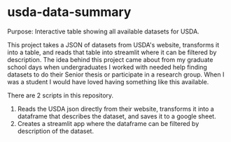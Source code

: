 # usda-data-summary
Purpose: Interactive table showing all available datasets for USDA.

This project takes a JSON of datasets from USDA's website, transforms it into a table, and reads that table into streamlit where it can be filtered by description. The idea behind this project came about from my graduate school days when undergraduates I worked with needed help finding datasets to do their Senior thesis or participate in a research group. When I was a student I would have loved having something like this available.

There are 2 scripts in this repository.

1) Reads the USDA json directly from their website, transforms it into a dataframe that describes the dataset, and saves it to a google sheet.
2) Creates a streamlit app where the dataframe can be filtered by description of the dataset.



